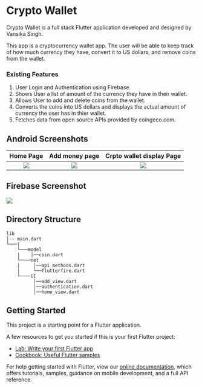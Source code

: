 # Crypto Wallet

Crypto Wallet is a full stack Flutter application developed and designed by Vansika Singh. 

This app is a cryptocurrency wallet app. The user will be able to keep track of how much currency they have, convert it to US dollars, and remove coins from the wallet.

### Existing Features

1. User Login and Authentication using Firebase. 
2. Shows User a list of amount of the currency they have in their wallet.
3. Allows User to add and delete coins from the wallet.
4. Converts the coins into US dollars and displays the actual amount of currency the user has in thier wallet.
5. Fetches data from open source APIs provided by coingeco.com. 


## Android Screenshots 

  Home Page           |   Add money page | Crpto wallet display Page 
:-------------------------:|:-------------------------: |:-------------------------:
![](https://user-images.githubusercontent.com/71205815/130982252-a18af86c-d49a-44b6-9e52-5e59adafcbad.jpeg)|![](https://user-images.githubusercontent.com/71205815/130982257-75b6f3b4-9a14-4a7e-b7e5-0c5dcd35bd5c.jpeg) |![](https://user-images.githubusercontent.com/71205815/130982852-3e7bf32d-47d8-430d-bdea-26d6a8fb9dec.jpeg) 

## Firebase Screenshot

![](https://user-images.githubusercontent.com/71205815/130983331-eb7c2208-6118-4ffc-b58b-bc111b74d22a.png)

## Directory Structure
```
lib
│-- main.dart    
└───|
    └───model
    |    │──coin.dart
    └────net
    |     │──api_methods.dart
    |     └──flutterfire.dart 
    └────UI
          │──add_view.dart
          |──authentication.dart
          │──home_view.dart
```
## Getting Started

This project is a starting point for a Flutter application.

A few resources to get you started if this is your first Flutter project:

- [Lab: Write your first Flutter app](https://flutter.dev/docs/get-started/codelab)
- [Cookbook: Useful Flutter samples](https://flutter.dev/docs/cookbook)

For help getting started with Flutter, view our
[online documentation](https://flutter.dev/docs), which offers tutorials,
samples, guidance on mobile development, and a full API reference.
